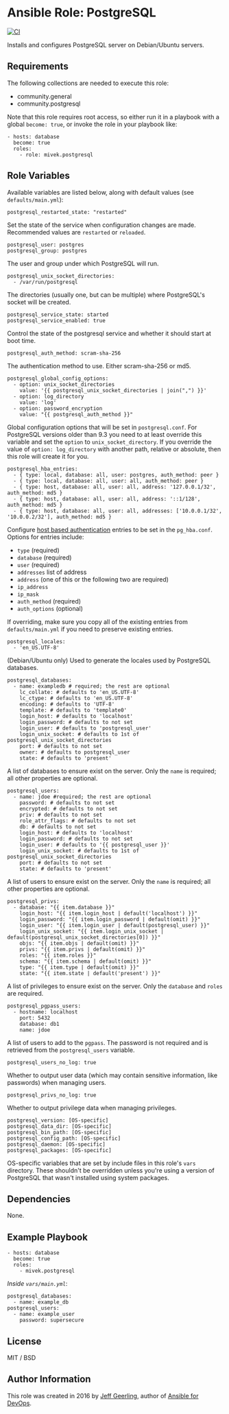 # Ansible Role: PostgreSQL

[![CI](https://github.com/mivek/ansible-role-postgresql/workflows/CI/badge.svg?event=push)](https://github.com/mivek/ansible-role-postgresql/actions?query=workflow%3ACI)

Installs and configures PostgreSQL server on Debian/Ubuntu servers.

## Requirements

The following collections are needed to execute this role:

- community.general
- community.postgresql

Note that this role requires root access, so either run it in a playbook with a global `become: true`, or invoke the role in your playbook like:

    - hosts: database
      become: true
      roles:
        - role: mivek.postgresql

## Role Variables

Available variables are listed below, along with default values (see `defaults/main.yml`):


    postgresql_restarted_state: "restarted"

Set the state of the service when configuration changes are made. Recommended values are `restarted` or `reloaded`.

    postgresql_user: postgres
    postgresql_group: postgres

The user and group under which PostgreSQL will run.

    postgresql_unix_socket_directories:
      - /var/run/postgresql

The directories (usually one, but can be multiple) where PostgreSQL's socket will be created.

    postgresql_service_state: started
    postgresql_service_enabled: true

Control the state of the postgresql service and whether it should start at boot time.

    postgresql_auth_method: scram-sha-256

The authentication method to use. Either scram-sha-256 or md5.

    postgresql_global_config_options:
      - option: unix_socket_directories
        value: '{{ postgresql_unix_socket_directories | join(",") }}'
      - option: log_directory
        value: 'log'
      - option: password_encryption
        value: "{{ postgresql_auth_method }}"

Global configuration options that will be set in `postgresql.conf`.
For PostgreSQL versions older than 9.3 you need to at least override this variable and set the `option` to `unix_socket_directory`.
If you override the value of `option: log_directory` with another path, relative or absolute, then this role will create it for you. 

    postgresql_hba_entries:
      - { type: local, database: all, user: postgres, auth_method: peer }
      - { type: local, database: all, user: all, auth_method: peer }
      - { type: host, database: all, user: all, address: '127.0.0.1/32', auth_method: md5 }
      - { type: host, database: all, user: all, address: '::1/128', auth_method: md5 }
      - { type: host, database: all, user: all, addresses: ['10.0.0.1/32', '10.0.0.2/32'], auth_method: md5 }

Configure [host based authentication](https://www.postgresql.org/docs/current/static/auth-pg-hba-conf.html) entries to be set in the `pg_hba.conf`. Options for entries include:

  - `type` (required)
  - `database` (required)
  - `user` (required)
  - `addresses` list of address
  - `address` (one of this or the following two are required)
  - `ip_address`
  - `ip_mask`
  - `auth_method` (required)
  - `auth_options` (optional)

If overriding, make sure you copy all of the existing entries from `defaults/main.yml` if you need to preserve existing entries.

    postgresql_locales:
      - 'en_US.UTF-8'

(Debian/Ubuntu only) Used to generate the locales used by PostgreSQL databases.

    postgresql_databases:
      - name: exampledb # required; the rest are optional
        lc_collate: # defaults to 'en_US.UTF-8'
        lc_ctype: # defaults to 'en_US.UTF-8'
        encoding: # defaults to 'UTF-8'
        template: # defaults to 'template0'
        login_host: # defaults to 'localhost'
        login_password: # defaults to not set
        login_user: # defaults to 'postgresql_user'
        login_unix_socket: # defaults to 1st of postgresql_unix_socket_directories
        port: # defaults to not set
        owner: # defaults to postgresql_user
        state: # defaults to 'present'

A list of databases to ensure exist on the server. Only the `name` is required; all other properties are optional.

    postgresql_users:
      - name: jdoe #required; the rest are optional
        password: # defaults to not set
        encrypted: # defaults to not set
        priv: # defaults to not set
        role_attr_flags: # defaults to not set
        db: # defaults to not set
        login_host: # defaults to 'localhost'
        login_password: # defaults to not set
        login_user: # defaults to '{{ postgresql_user }}'
        login_unix_socket: # defaults to 1st of postgresql_unix_socket_directories
        port: # defaults to not set
        state: # defaults to 'present'

A list of users to ensure exist on the server. Only the `name` is required; all other properties are optional.

    postgresql_privs:
      - database: "{{ item.database }}"
        login_host: "{{ item.login_host | default('localhost') }}"
        login_password: "{{ item.login_password | default(omit) }}"
        login_user: "{{ item.login_user | default(postgresql_user) }}"
        login_unix_socket: "{{ item.login_unix_socket | default(postgresql_unix_socket_directories[0]) }}"
        objs: "{{ item.objs | default(omit) }}"
        privs: "{{ item.privs | default(omit) }}"
        roles: "{{ item.roles }}"
        schema: "{{ item.schema | default(omit) }}"
        type: "{{ item.type | default(omit) }}"
        state: "{{ item.state | default('present') }}"

A list of privileges to ensure exist on the server. Only the `database` and `roles` are required.

    postgresql_pgpass_users:
      - hostname: localhost
        port: 5432
        database: db1
        name: jdoe

A list of users to add to the `pgpass`. The password is not required and is retrieved from the `postgresql_users` variable.

    postgresql_users_no_log: true

Whether to output user data (which may contain sensitive information, like passwords) when managing users.

    postgresql_privs_no_log: true

Whether to output privilege data when managing privileges.

    postgresql_version: [OS-specific]
    postgresql_data_dir: [OS-specific]
    postgresql_bin_path: [OS-specific]
    postgresql_config_path: [OS-specific]
    postgresql_daemon: [OS-specific]
    postgresql_packages: [OS-specific]

OS-specific variables that are set by include files in this role's `vars` directory. These shouldn't be overridden unless you're using a version of PostgreSQL that wasn't installed using system packages.

## Dependencies

None.

## Example Playbook

    - hosts: database
      become: true
      roles:
        - mivek.postgresql

*Inside `vars/main.yml`*:

    postgresql_databases:
      - name: example_db
    postgresql_users:
      - name: example_user
        password: supersecure

## License

MIT / BSD

## Author Information

This role was created in 2016 by [Jeff Geerling](https://www.jeffgeerling.com/), author of [Ansible for DevOps](https://www.ansiblefordevops.com/).
